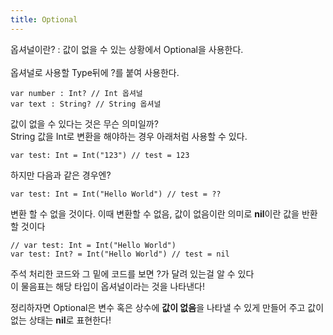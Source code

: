 ```yaml
---
title: Optional
---
```


옵셔널이란? : 값이 없을 수 있는 상황에서 Optional을 사용한다. <br>
<br>
옵셔널로 사용할 Type뒤에 ?를 붙여 사용한다. <br>
```
var number : Int? // Int 옵셔널 
var text : String? // String 옵셔널
```

값이 없을 수 있다는 것은 무슨 의미일까? <br>
String  값을 Int로 변환을 해야하는 경우 아래처럼 사용할 수 있다.<br>
```
var test: Int = Int("123") // test = 123
```

하지만 다음과 같은 경우엔?
```
var test: Int = Int("Hello World") // test = ??
```

변환 할 수 없을 것이다. 이때 변환할 수 없음, 값이 없음이란 의미로 **nil**이란 값을 반환할 것이다 <br>

```
// var test: Int = Int("Hello World") 
var test: Int? = Int("Hello World") // test = nil
```
주석 처리한 코드와 그 밑에 코드를 보면 ?가 달려 있는걸 알 수 있다 <br>
이 물음표는 해당 타입이 옵셔널이라는 것을 나타낸다! <br>

정리하자면 Optional은 변수 혹은 상수에 **값이 없음**을 나타낼 수 있게 만들어 주고 값이 없는 상태는 **nil**로 표현한다!<br>
